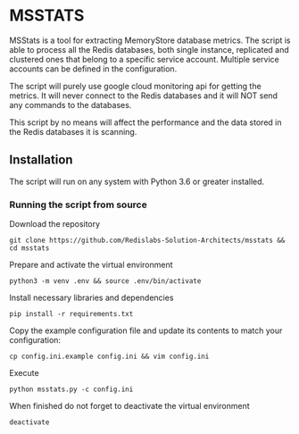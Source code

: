 # MSSTATS

MSStats is a tool for extracting MemoryStore database metrics. The script is able to process all the Redis databases, both single instance, replicated and clustered ones that belong to a specific service account. Multiple service accounts can be defined in the configuration. 

The script will purely use google cloud monitoring api for getting the metrics. It will never connect to the Redis databases and it will NOT send any commands to the databases.

This script by no means will affect the performance and the data stored in the Redis databases it is scanning.


## Installation

The script will run on any system with Python 3.6 or greater installed.

### Running the script from source

Download the repository

```
git clone https://github.com/Redislabs-Solution-Architects/msstats && cd msstats
```

Prepare and activate the virtual environment

```
python3 -m venv .env && source .env/bin/activate
```

Install necessary libraries and dependencies

```
pip install -r requirements.txt
```

Copy the example configuration file and update its contents to match your configuration:

```
cp config.ini.example config.ini && vim config.ini
```

Execute 

```
python msstats.py -c config.ini
```

When finished do not forget to deactivate the virtual environment

```
deactivate
```
